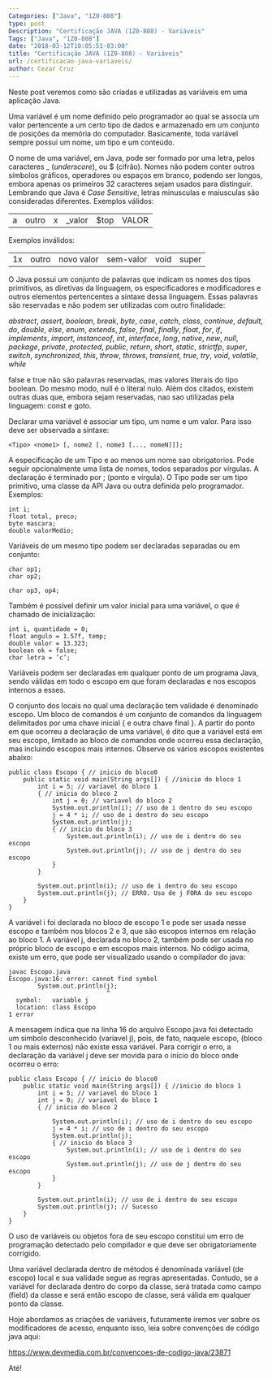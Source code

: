 ```yaml
---
Categories: ["Java", "1Z0-808"]
type: post
Description: "Certificação JAVA (1Z0-808) - Variáveis"
Tags: ["Java", "1Z0-808"]
date: "2018-03-12T10:05:51-03:00"
title: "Certificação JAVA (1Z0-808) - Variáveis"
url: /certificacao-java-variaveis/
author: Cezar Cruz
---
```


Neste post veremos como são criadas e utilizadas as variáveis em uma aplicação Java.

<!--more-->

Uma variável é um nome definido pelo programador ao qual se associa um valor pertencente a um certo tipo de dados e armazenado em um conjunto de posições da memória do computador. Basicamente, toda variável sempre possui um nome, um tipo e um conteúdo.

O nome de uma variável, em Java, pode ser formado por uma letra, pelos caracteres _ (*underscore*), ou $ (cifrão). Nomes não podem conter outros símbolos gráficos, operadores ou espaços em branco, podendo ser longos, embora apenas os primeiros 32 caracteres sejam usados para distinguir. Lembrando que Java é *Case Sensitive*, letras minusculas e maiusculas são consideradas diferentes. Exemplos válidos:

|   |       |   |        |      |       |
|---|-------|---|--------|------|-------|
| a | outro | x | _valor | $top | VALOR |

Exemplos inválidos:

|    |       |            |           |      |       |
|--- |-------|---         |--------   |------|-------|
| 1x | outro | novo valor | sem-valor | void | super |

O Java possui um conjunto de palavras que indicam os nomes dos tipos primitivos, as diretivas da linguagem, os especificadores e modificadores e outros elementos pertencentes a sintaxe dessa linguagem. Essas palavras são reservadas e não podem ser utilizadas com outro finalidade:

*abstract*, *assert*, *boolean*, *break*, *byte*, *case*, *catch*, *class*, *continue*, *default*, *do*, *double*, *else*, *enum*, *extends*, *false*, *final*, *finally*, *float*, *for*, *if*, *implements*, *import*, *instanceof*, *int*, *interface*, *long*, *native*, *new*, *null*, *package*, *private*, *protected*, *public*, *return*, *short*, *static*, *strictfp*, *super*, *switch*, *synchronized*, *this*, *throw*, *throws*, *transient*, *true*, *try*, *void*, *volatile*, *while*

false e true não são palavras reservadas, mas valores literais do tipo boolean. Do mesmo modo, null é o literal nulo. Além dos citados, existem outras duas que, embora sejam reservadas, nao sao utilizadas pela linguagem: const e goto.

Declarar uma variável é associar um tipo, um nome e um valor. Para isso deve ser observada a sintaxe:

```
<Tipo> <nome1> [, nome2 [, nome3 [..., nomeN]]];
```

A especificação de um Tipo e ao menos um nome sao obrigatorios. Pode seguir opcionalmente uma lista de nomes, todos separados por vírgulas. A declaração é terminado por ; (ponto e vírgula). O Tipo pode ser um tipo primitivo, uma classe da API Java ou outra definida pelo programador. Exemplos:

```
int i;
float total, preco;
byte mascara;
double valorMedio;
```

Variáveis de um mesmo tipo podem ser declaradas separadas ou em conjunto:

```
char op1;
char op2;

char op3, op4;
```

Também é possível definir um valor inicial para uma variável, o que é chamado de inicialização:

```
int i, quantidade = 0;
float angulo = 1.57f, temp;
double valor = 13.323;
boolean ok = false;
char letra = ‘c’;
```

Variáveis podem ser declaradas em qualquer ponto de um programa Java, sendo válidas em todo o escopo em que foram declaradas e nos escopos internos a esses.

O conjunto dos locais no qual uma declaração tem validade é denominado escopo. Um bloco de comandos é um conjunto de comandos da linguagem delimitados por uma chave  inicial { e outra chave final }. A partir do ponto em que ocorreu a declaração de uma variável, é dito que a variável está em seu escopo, limitado ao bloco de comandos onde ocorreu essa declaração, mas incluindo escopos mais internos. Observe os vários escopos existentes abaixo:

```
public class Escopo { // inicio do bloco0
    public static void main(String args[]) { //inicio do bloco 1
        int i = 5; // variavel do bloco 1
        { // inicio do bloco 2
            int j = 0; // variavel do bloco 2
            System.out.println(i); // uso de i dentro do seu escopo
            j = 4 * i; // uso de i dentro do seu escopo
            System.out.println(j);
            { // inicio do bloco 3
                System.out.println(i); // uso de i dentro do seu escopo
                System.out.println(j); // uso de j dentro do seu escopo
            }
        }

        System.out.println(i); // uso de i dentro do seu escopo
        System.out.println(j); // ERRO. Uso de j FORA do seu escopo
    }
}
```

A variável i foi declarada no bloco de escopo 1 e pode ser usada nesse escopo e também nos blocos 2 e 3, que são escopos internos em relação ao bloco 1. A variável j, declarada no bloco 2, também pode ser usada no próprio bloco de escopo e em escopos mais internos. No código acima, existe um erro, que pode ser visualizado usando o compilador do java:

```
javac Escopo.java
Escopo.java:16: error: cannot find symbol
        System.out.println(j);
                           ^
  symbol:   variable j
  location: class Escopo
1 error
```

A mensagem indica que na linha 16 do arquivo Escopo.java foi detectado um simbolo desconhecido (variavel j), pois, de fato, naquele escopo, (bloco 1 ou mais externos) não existe essa variável. Para corrigir o erro, a declaração da variável j deve ser movida para o início do bloco onde ocorreu o erro:

```
public class Escopo { // inicio do bloco0
    public static void main(String args[]) { //inicio do bloco 1
        int i = 5; // variavel do bloco 1
        int j = 0; // variavel do bloco 1
        { // inicio do bloco 2
            
            System.out.println(i); // uso de i dentro do seu escopo
            j = 4 * i; // uso de i dentro do seu escopo
            System.out.println(j);
            { // inicio do bloco 3
                System.out.println(i); // uso de i dentro do seu escopo
                System.out.println(j); // uso de j dentro do seu escopo
            }
        }

        System.out.println(i); // uso de i dentro do seu escopo
        System.out.println(j); // Sucesso
    }
}
```

O uso de variáveis ou objetos fora de seu escopo constitui um erro de programação detectado pelo compilador e que deve ser obrigatoriamente corrigido.

Uma variável declarada dentro de métodos é denominada variável (de escopo) local e sua validade segue as regras apresentadas. Contudo, se a variável for declarada dentro do corpo da classe, será tratada como campo (field) da classe e será então escopo de classe, será válida em qualquer ponto da classe.

Hoje abordamos as criações de variáveis, futuramente iremos ver sobre os modificadores de acesso, enquanto isso, leia sobre convenções de código java aqui:

https://www.devmedia.com.br/convencoes-de-codigo-java/23871

Até!
